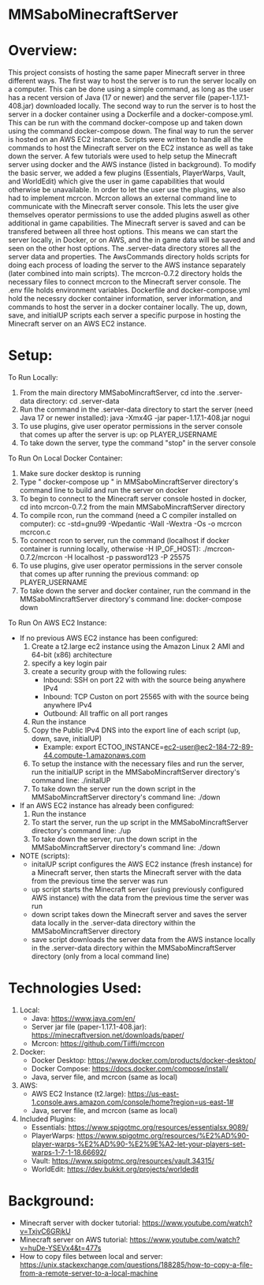# MMSaboMinecraftServer

Overview:
===
This project consists of hosting the same paper Minecraft server in three different ways. The first way to host the server is to run the server locally on a computer. This can be done using a simple command, as long as the user has a recent version of Java (17 or newer) and the server file (paper-1.17.1-408.jar) downloaded locally. The second way to run the server is to host the server in a docker container using a Dockerfile and a docker-compose.yml. This can be run with the command docker-compose up and taken down using the command docker-compose down. The final way to run the server is hosted on an AWS EC2 instance. Scripts were written to handle all the commands to host the Minecraft server on the EC2 instance as well as take down the server. A few tutorials were used to help setup the Minecraft server using docker and the AWS instance (listed in background). To modify the basic server, we added a few plugins (Essentials, PlayerWarps, Vault, and WorldEdit) which give the user in game capabilities that would otherwise be unavailable. In order to let the user use the plugins, we also had to implement mcrcon. Mcrcon allows an external command line to communicate with the Minecraft server console. This lets the user give themselves operator permissions to use the added plugins aswell as other additional in game capabilities. The Minecraft server is saved and can be transfered between all three host options. This means we can start the server locally, in Docker, or on AWS, and the in game data will be saved and seen on the other host options. The .server-data directory stores all the server data and properties. The AwsCommands directory holds scripts for doing each process of loading the server to the AWS instance separately (later combined into main scripts). The mcrcon-0.7.2 directory holds the necessary files to connect mcrcon to the Minecraft server console. The .env file holds environment variables. Dockerfile and docker-compose.yml hold the necessry docker container information, server information, and commands to host the server in a docker container locally. The up, down, save, and initialUP scripts each server a specific purpose in hosting the Minecraft server on an AWS EC2 instance.

Setup:
===
To Run Locally:
1. From the main directory MMSaboMincraftServer, cd into the .server-data directory: cd .server-data
2. Run the command in the .server-data directory to start the server (need Java 17 or newer installed): java -Xmx4G -jar paper-1.17.1-408.jar nogui
3. To use plugins, give user operator permissions in the server console that comes up after the server is up: op PLAYER_USERNAME
4. To take down the server, type the command "stop" in the server console

To Run On Local Docker Container:
1. Make sure docker desktop is running
2. Type " docker-compose up " in MMSaboMincraftServer directory's command line to build and run the server on docker
3. To begin to connect to the Minecraft server console hosted in docker, cd into mcrcon-0.7.2 from the main MMSaboMincraftServer directory
4. To compile rcon, run the command (need a C compiler installed on computer): cc -std=gnu99 -Wpedantic -Wall -Wextra -Os -o mcrcon mcrcon.c
5. To connect rcon to server, run the command (localhost if docker container is running locally, otherwise -H IP_OF_HOST): ./mcrcon-0.7.2/mcrcon -H localhost -p password123 -P 25575
6. To use plugins, give user operator permissions in the server console that comes up after running the previous command: op PLAYER_USERNAME
7. To take down the server and docker container, run the command in the MMSaboMincraftServer directory's command line: docker-compose down

To Run On AWS EC2 Instance:
* If no previous AWS EC2 instance has been configured:
    1. Create a t2.large ec2 instance using the Amazon Linux 2 AMI and 64-bit (x86) architecture
    2. specify a key login pair
    3. create a security group with the following rules:
        * Inbound: SSH on port 22 with with the source being anywhere IPv4
        * Inbound: TCP Custon on port 25565 with with the source being anywhere IPv4
        * Outbound: All traffic on all port ranges
    4. Run the instance
    5. Copy the Public IPv4 DNS into the export line of each script (up, down, save, initialUP)
        * Example: export ECTOO_INSTANCE=ec2-user@ec2-184-72-89-44.compute-1.amazonaws.com
    6. To setup the instance with the necessary files and run the server, run the initialUP script in the MMSaboMincraftServer directory's command line: ./initalUP
    7. To take down the server run the down script in the MMSaboMincraftServer directory's command line: ./down
* If an AWS EC2 instance has already been configured:
    1. Run the instance
    2. To start the server, run the up script in the MMSaboMincraftServer directory's command line: ./up
    3. To take down the server, run the down script in the MMSaboMincraftServer directory's command line: ./down
* NOTE (scripts):
    * initalUP script configures the AWS EC2 instance (fresh instance) for a Minecraft server, then starts the Minecraft server with the data from the previous time the server was run
    * up script starts the Minecraft server (using previously configured AWS instance) with the data from the previous time the server was run
    * down script takes down the Minecraft server and saves the server data locally in the .server-data directory within the MMSaboMincraftServer directory
    * save script downloads the server data from the AWS instance locally in the .server-data directory within the MMSaboMincraftServer directory (only from a local command line)


Technologies Used:
===
1. Local:
    * Java: https://www.java.com/en/
    * Server jar file (paper-1.17.1-408.jar): https://minecraftversion.net/downloads/paper/
    * Mcrcon: https://github.com/Tiiffi/mcrcon
2. Docker:
    * Docker Desktop: https://www.docker.com/products/docker-desktop/
    * Docker Compose: https://docs.docker.com/compose/install/
    * Java, server file, and mcrcon (same as local)
3. AWS:
    * AWS EC2 Instance (t2.large): https://us-east-1.console.aws.amazon.com/console/home?region=us-east-1#
    * Java, server file, and mcrcon (same as local)
4. Included Plugins:
    * Essentials: https://www.spigotmc.org/resources/essentialsx.9089/
    * PlayerWarps: https://www.spigotmc.org/resources/%E2%AD%90-player-warps-%E2%AD%90-%E2%9E%A2-let-your-players-set-warps-1-7-1-18.66692/
    * Vault: https://www.spigotmc.org/resources/vault.34315/
    * WorldEdit: https://dev.bukkit.org/projects/worldedit


Background:
===
* Minecraft server with docker tutorial: https://www.youtube.com/watch?v=TxjvC6GRjkU
* Minecraft server on AWS tutorial: https://www.youtube.com/watch?v=huDe-YSEVx4&t=477s
* How to copy files between local and server: https://unix.stackexchange.com/questions/188285/how-to-copy-a-file-from-a-remote-server-to-a-local-machine




